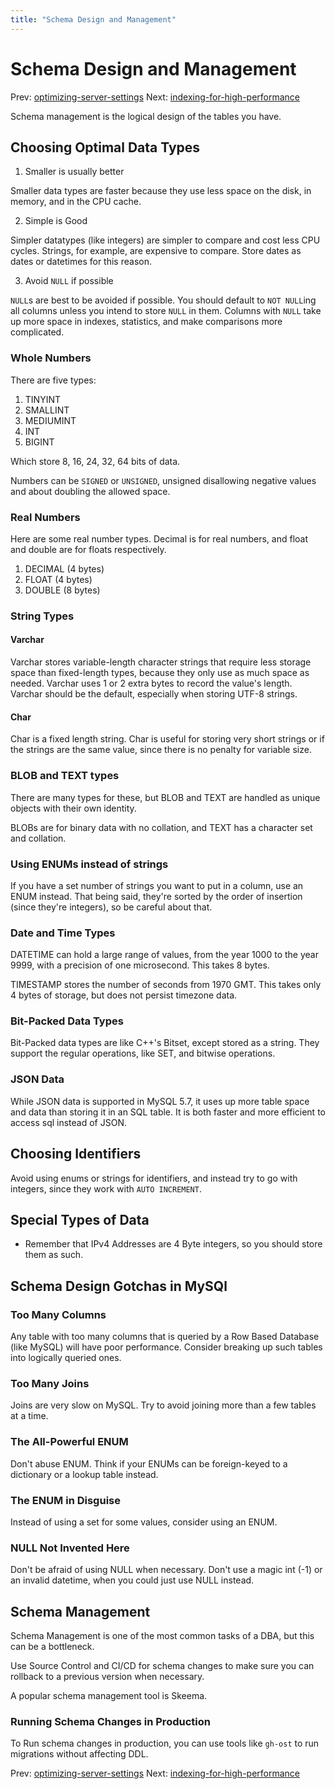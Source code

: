 ```yaml
---
title: "Schema Design and Management"
---
```


# Schema Design and Management

Prev: [optimizing-server-settings](optimizing-server-settings.md)
Next: [indexing-for-high-performance](indexing-for-high-performance.md)

Schema management is the logical design of the tables you have.

## Choosing Optimal Data Types

1. Smaller is usually better

Smaller data types are faster because they use less space on the disk,
in memory, and in the CPU cache.

2. Simple is Good

Simpler datatypes (like integers) are simpler to compare and cost less
CPU cycles. Strings, for example, are expensive to compare. Store dates
as dates or datetimes for this reason.

3. Avoid `NULL` if possible

`NULL`s are best to be avoided if possible. You should default to `NOT NULL`ing all columns unless you intend to store `NULL` in them. Columns
with `NULL` take up more space in indexes, statistics, and make
comparisons more complicated.

### Whole Numbers

There are five types:

1. TINYINT
2. SMALLINT
3. MEDIUMINT
4. INT
5. BIGINT

Which store 8, 16, 24, 32, 64 bits of data.

Numbers can be `SIGNED` or `UNSIGNED`, unsigned disallowing negative
values and about doubling the allowed space.

### Real Numbers

Here are some real number types. Decimal is for real numbers, and float
and double are for floats respectively.

1. DECIMAL (4 bytes)
2. FLOAT (4 bytes)
3. DOUBLE (8 bytes)

### String Types

#### Varchar

Varchar stores variable-length character strings that require less
storage space than fixed-length types, because they only use as much
space as needed. Varchar uses 1 or 2 extra bytes to record the value's
length. Varchar should be the default, especially when storing UTF-8
strings.

#### Char

Char is a fixed length string. Char is useful for storing very short
strings or if the strings are the same value, since there is no penalty
for variable size.

### BLOB and TEXT types

There are many types for these, but BLOB and TEXT are handled as unique
objects with their own identity.

BLOBs are for binary data with no collation, and TEXT has a character
set and collation.

### Using ENUMs instead of strings

If you have a set number of strings you want to put in a column, use an
ENUM instead. That being said, they're sorted by the order of insertion
(since they're integers), so be careful about that.

### Date and Time Types

DATETIME can hold a large range of values, from the year 1000 to the
year 9999, with a precision of one microsecond. This takes 8 bytes.

TIMESTAMP stores the number of seconds from 1970 GMT. This takes only 4
bytes of storage, but does not persist timezone data.

### Bit-Packed Data Types

Bit-Packed data types are like C++'s Bitset, except stored as a string.
They support the regular operations, like SET, and bitwise operations.

### JSON Data

While JSON data is supported in MySQL 5.7, it uses up more table space
and data than storing it in an SQL table. It is both faster and more
efficient to access sql instead of JSON.

## Choosing Identifiers

Avoid using enums or strings for identifiers, and instead try to go with
integers, since they work with `AUTO INCREMENT`.

## Special Types of Data

- Remember that IPv4 Addresses are 4 Byte integers, so you should
  store them as such.

## Schema Design Gotchas in MySQl

### Too Many Columns

Any table with too many columns that is queried by a Row Based Database
(like MySQL) will have poor performance. Consider breaking up such
tables into logically queried ones.

### Too Many Joins

Joins are very slow on MySQL. Try to avoid joining more than a few
tables at a time.

### The All-Powerful ENUM

Don't abuse ENUM. Think if your ENUMs can be foreign-keyed to a
dictionary or a lookup table instead.

### The ENUM in Disguise

Instead of using a set for some values, consider using an ENUM.

### NULL Not Invented Here

Don't be afraid of using NULL when necessary. Don't use a magic int (-1)
or an invalid datetime, when you could just use NULL instead.

## Schema Management

Schema Management is one of the most common tasks of a DBA, but this can
be a bottleneck.

Use Source Control and CI/CD for schema changes to make sure you can
rollback to a previous version when necessary.

A popular schema management tool is Skeema.

### Running Schema Changes in Production

To Run schema changes in production, you can use tools like `gh-ost` to
run migrations without affecting DDL.

Prev: [optimizing-server-settings](optimizing-server-settings.md)
Next: [indexing-for-high-performance](indexing-for-high-performance.md)
